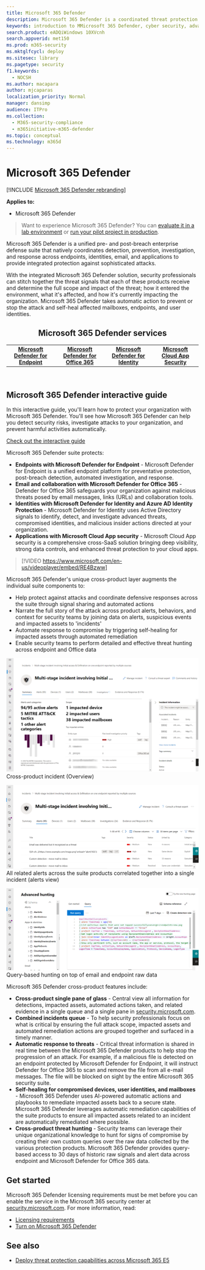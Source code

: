 ```yaml
---
title: Microsoft 365 Defender
description: Microsoft 365 Defender is a coordinated threat protection solution designed to protect devices, identity, data and applications
keywords: introduction to MMicrosoft 365 Defender, cyber security, advanced persistent threat, enterprise security, devices, device, identity, users, data, applications, incidents, automated investigation and remediation, advanced hunting
search.product: eADQiWindows 10XVcnh
search.appverid: met150
ms.prod: m365-security
ms.mktglfcycl: deploy
ms.sitesec: library
ms.pagetype: security
f1.keywords: 
  - NOCSH
ms.author: macapara
author: mjcaparas
localization_priority: Normal
manager: dansimp
audience: ITPro
ms.collection: 
  - M365-security-compliance
  - m365initiative-m365-defender
ms.topic: conceptual
ms.technology: m365d
---
```


# Microsoft 365 Defender

[!INCLUDE [Microsoft 365 Defender rebranding](../includes/microsoft-defender.md)]


**Applies to:**
- Microsoft 365 Defender

> Want to experience Microsoft 365 Defender? You can [evaluate it in a lab environment](m365d-evaluation.md?ocid=cx-docs-MTPtriallab) or [run your pilot project in production](m365d-pilot.md?ocid=cx-evalpilot).
>

Microsoft 365 Defender is a unified pre- and post-breach enterprise defense suite that natively coordinates detection, prevention, investigation, and response across endpoints, identities, email, and applications to provide integrated protection against sophisticated attacks.

With the integrated Microsoft 365 Defender solution, security professionals can stitch together the threat signals that each of these products receive and determine the full scope and impact of the threat; how it entered the environment, what it's affected, and how it's currently impacting the organization. Microsoft 365 Defender takes automatic action to prevent or stop the attack and self-heal affected mailboxes, endpoints, and user identities.  


<center><h2>Microsoft 365 Defender services</center></h2>
<table><tr><td><center><b><a href="/windows/security/threat-protection/microsoft-defender-atp/microsoft-defender-advanced-threat-protection"><b>Microsoft Defender for Endpoint</b></center></a></td>
<td><center><b><a href="/office365/securitycompliance/office-365-atp"><b>Microsoft Defender for Office 365</b></center></a></td>
<td><center><b><a href="/azure-advanced-threat-protection/"><b>Microsoft Defender for Identity</b></a></center></td>
<td><center><b><a href="/cloud-app-security/"><b>Microsoft Cloud App Security</b></a></center></td>
</tr>
</table>
<br>

## Microsoft 365 Defender interactive guide

In this interactive guide, you'll learn how to protect your organization with Microsoft 365 Defender. You'll see how Microsoft 365 Defender can help you detect security risks, investigate attacks to your organization, and prevent harmful activities automatically.

[Check out the interactive guide](https://aka.ms/M365Defender-InteractiveGuide)



Microsoft 365 Defender suite protects: 
- **Endpoints with Microsoft Defender for Endpoint** - Microsoft Defender for Endpoint is a unified endpoint platform for preventative protection, post-breach detection, automated investigation, and response. 
- **Email and collaboration with Microsoft Defender for Office 365** - Defender for Office 365 safeguards your organization against malicious threats posed by email messages, links (URLs) and collaboration tools. 
- **Identities with Microsoft Defender for Identity and Azure AD Identity Protection** - Microsoft Defender for Identity uses Active Directory signals to identify, detect, and investigate advanced threats, compromised identities, and malicious insider actions directed at your organization. 
- **Applications with Microsoft Cloud App security** - Microsoft Cloud App security is a comprehensive cross-SaaS solution bringing deep visibility, strong data controls, and enhanced threat protection to your cloud apps. 

>[!VIDEO https://www.microsoft.com/en-us/videoplayer/embed/RE4Bzww] 

Microsoft 365 Defender's unique cross-product layer augments the individual suite components to:
- Help protect against attacks and coordinate defensive responses across the suite through signal sharing and automated actions
- Narrate the full story of the attack across product alerts, behaviors, and context for security teams by joining data on alerts, suspicious events and impacted assets to 'incidents'
- Automate response to compromise by triggering self-healing for impacted assets through automated remediation
- Enable security teams to perform detailed and effective threat hunting across endpoint and Office data

![Image of incident overview page](../../media/overview-incident.png) <br>
Cross-product incident (Overview)

![Image of alerts queue](../../media/incident-list.png)<br>
All related alerts across the suite products correlated together into a single incident (alerts view)

![Image of incident queue](../../media/advanced-hunting.png)<br>
Query-based hunting on top of email and endpoint raw data


Microsoft 365 Defender cross-product features include: 
- **Cross-product single pane of glass** - Central view all information for detections, impacted assets, automated actions taken, and related evidence in a single queue and a single pane in [security.microsoft.com](https://security.microsoft.com). 
- **Combined incidents queue** - To help security professionals focus on what is critical by ensuring the full attack scope, impacted assets and automated remediation actions are grouped together and surfaced in a timely manner. 
- **Automatic response to threats** - Critical threat information is shared in real time between the Microsoft 365 Defender products to help stop the progression of an attack. For example, if a malicious file is detected on an endpoint protected by Microsoft Defender for Endpoint, it will instruct Defender for Office 365 to scan and remove the file from all e-mail messages. The file will be blocked on sight by the entire Microsoft 365 security suite.
- **Self-healing for compromised devices, user identities, and mailboxes** - Microsoft 365 Defender uses AI-powered automatic actions and playbooks to remediate impacted assets back to a secure state. Microsoft 365 Defender leverages automatic remediation capabilities of the suite products to ensure all impacted assets related to an incident are automatically remediated where possible.
- **Cross-product threat hunting** - Security teams can leverage their unique organizational knowledge to hunt for signs of compromise by creating their own custom queries over the raw data collected by the various protection products. Microsoft 365 Defender provides query-based access to 30 days of historic raw signals and alert data across endpoint and Microsoft Defender for Office 365 data. 


## Get started
Microsoft 365 Defender licensing requirements must be met before you can enable the service in the Microsoft 365 security center at [security.microsoft.com](https://security.microsoft.com). For more information, read:
- [Licensing requirements](prerequisites.md#licensing-requirements)
- [Turn on Microsoft 365 Defender](m365d-enable.md)


## See also
- [Deploy threat protection capabilities across Microsoft 365 E5](/microsoft-365/solutions/deploy-threat-protection)
